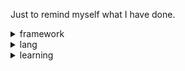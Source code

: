 Just to remind myself what I have done.

<details>
<summary>framework</summary>

- qemu
	* reverse engineering
	* thread model
	* memory simulation
	* QOM system
	* pci/pcie simulation
	* uboot
	* home made new board
	* kernel configuration
	* compile system
- distributed system
	* mit6.824
		+ multiprocessor programming
		+ lock theory
		+ debuging, tracing and analizing
	* tinykv
	* raft
- home made OS
	* mits.081
		+ pointer in c
	* rcore
		+ rust
		+ implement pagetable, syscall, systrap, scheduler, fs, PCB
	* ucore
	* wyoos
- VR city
	* system tracing: systemtap, ftrace, gdb, linux kernel, scheduler, slab allocator, proc initialize, mmap, memory area
- bus management system
	* relational database theory, highest normal formula level
	* ER diagram design
	* backend in go and frontend in vue
- system software deveploment
- fullstack web deveploment
	* go, vue, react, mysql
- misc
	* vim, git, gdb, middleware, makefile, docker, CI/CD, shell, python, spider, lua, js, ts, java


</details>


<details>
<summary>lang</summary>

- c/cpp
- go
- rust
- shell
- python
- java

</details>


<details>
<summary>learning</summary>

- distributed system
- multiprocessor programming
- compiler
- database
- rust
- QT

</details>
